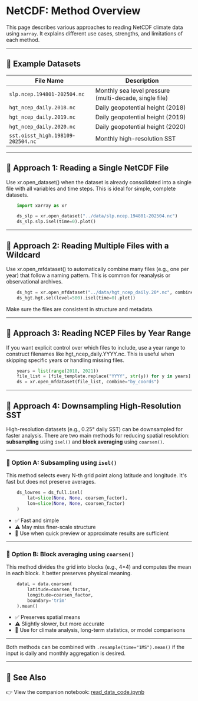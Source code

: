 
# NetCDF: Method Overview

This page describes various approaches to reading NetCDF climate data using `xarray`. It explains different use cases, strengths, and limitations of each method.

---

## 📂 Example Datasets

| File Name                        | Description                                  |
|----------------------------------|----------------------------------------------|
| `slp.ncep.194801-202504.nc`      | Monthly sea level pressure (multi-decade, single file) |
| `hgt_ncep_daily.2018.nc`         | Daily geopotential height (2018)             |
| `hgt_ncep_daily.2019.nc`         | Daily geopotential height (2019)             |
| `hgt_ncep_daily.2020.nc`         | Daily geopotential height (2020)             |
| `sst.oisst_high.198109-202504.nc`| Monthly high-resolution SST                    |

---
## 📘 Approach 1: Reading a Single NetCDF File

Use xr.open_dataset() when the dataset is already consolidated into a single file with all variables and time steps. This is ideal for simple, complete datasets.

```python
    import xarray as xr

    ds_slp = xr.open_dataset("../data/slp.ncep.194801-202504.nc")
    ds_slp.slp.isel(time=0).plot()
```

---

## 📘 Approach 2: Reading Multiple Files with a Wildcard

Use xr.open_mfdataset() to automatically combine many files (e.g., one per year) that follow a naming pattern. This is common for reanalysis or observational archives.

```python
    ds_hgt = xr.open_mfdataset("../data/hgt_ncep_daily.20*.nc", combine="by_coords")
    ds_hgt.hgt.sel(level=500).isel(time=0).plot()
```

Make sure the files are consistent in structure and metadata.

---

## 📘 Approach 3: Reading NCEP Files by Year Range

If you want explicit control over which files to include, use a year range to construct filenames like hgt_ncep_daily.YYYY.nc. This is useful when skipping specific years or handling missing files.

```python
    years = list(range(2018, 2021))
    file_list = [file_template.replace("YYYY", str(y)) for y in years]
    ds = xr.open_mfdataset(file_list, combine="by_coords")
```

---

## 📘 Approach 4: Downsampling High-Resolution SST

High-resolution datasets (e.g., 0.25° daily SST) can be downsampled for faster analysis. There are two main methods for reducing spatial resolution: **subsampling** using `isel()` and **block averaging** using `coarsen()`.

---

### 🔹 Option A: Subsampling using `isel()`

This method selects every N-th grid point along latitude and longitude. It's fast but does not preserve averages.

```python
    ds_lowres = ds_full.isel(
        lat=slice(None, None, coarsen_factor),
        lon=slice(None, None, coarsen_factor)
    )
```

- ✅ Fast and simple
- ⚠️ May miss finer-scale structure
- 🔄 Use when quick preview or approximate results are sufficient

---

### 🔹 Option B: Block averaging using `coarsen()`

This method divides the grid into blocks (e.g., 4×4) and computes the mean in each block. It better preserves physical meaning.

```python
    dataL = data.coarsen(
        latitude=coarsen_factor,
        longitude=coarsen_factor,
        boundary='trim'
    ).mean()
```

- ✅ Preserves spatial means
- ⚠️ Slightly slower, but more accurate
- 🔄 Use for climate analysis, long-term statistics, or model comparisons

---

Both methods can be combined with `.resample(time="1MS").mean()` if the input is daily and monthly aggregation is desired.



---



## 🔗 See Also

👉 View the companion notebook: [read_data_code.ipynb](read_data_code.ipynb)


